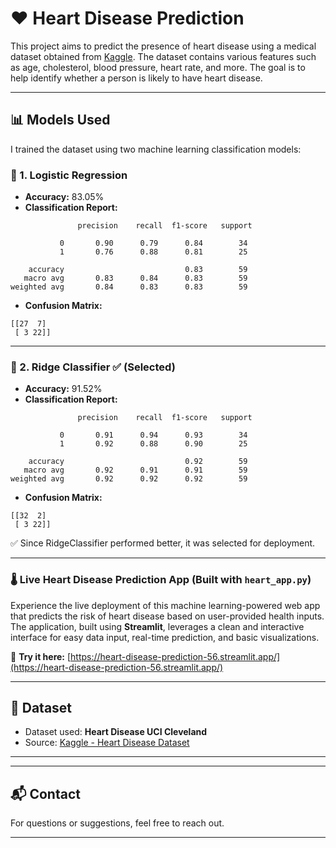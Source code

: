 
# ❤️ Heart Disease Prediction

This project aims to predict the presence of heart disease using a medical dataset obtained from [Kaggle](https://www.kaggle.com). The dataset contains various features such as age, cholesterol, blood pressure, heart rate, and more. The goal is to help identify whether a person is likely to have heart disease.

---

## 📊 Models Used

I trained the dataset using two machine learning classification models:

### 🔹 1. Logistic Regression

- **Accuracy:** 83.05%
- **Classification Report:**

```
               precision    recall  f1-score   support

           0       0.90      0.79      0.84        34
           1       0.76      0.88      0.81        25

    accuracy                           0.83        59
   macro avg       0.83      0.84      0.83        59
weighted avg       0.84      0.83      0.83        59
```

- **Confusion Matrix:**

```
[[27  7]
 [ 3 22]]
```

---

### 🔹 2. Ridge Classifier ✅ (Selected)

- **Accuracy:** 91.52%
- **Classification Report:**

```
               precision    recall  f1-score   support

           0       0.91      0.94      0.93        34
           1       0.92      0.88      0.90        25

    accuracy                           0.92        59
   macro avg       0.92      0.91      0.91        59
weighted avg       0.92      0.92      0.92        59
```

- **Confusion Matrix:**

```
[[32  2]
 [ 3 22]]
```

✅ Since RidgeClassifier performed better, it was selected for deployment.

---

### 🌡️ Live Heart Disease Prediction App (Built with `heart_app.py`)

Experience the live deployment of this machine learning-powered web app that predicts the risk of heart disease based on user-provided health inputs. The application, built using **Streamlit**, leverages a clean and interactive interface for easy data input, real-time prediction, and basic visualizations.  

🔗 **Try it here:** [https://heart-disease-prediction-56.streamlit.app/](https://heart-disease-prediction-56.streamlit.app/)

---

## 📁 Dataset

- Dataset used: **Heart Disease UCI Cleveland**
- Source: [Kaggle - Heart Disease Dataset](https://www.kaggle.com/datasets)

---



---

## 📬 Contact

For questions or suggestions, feel free to reach out.

---

